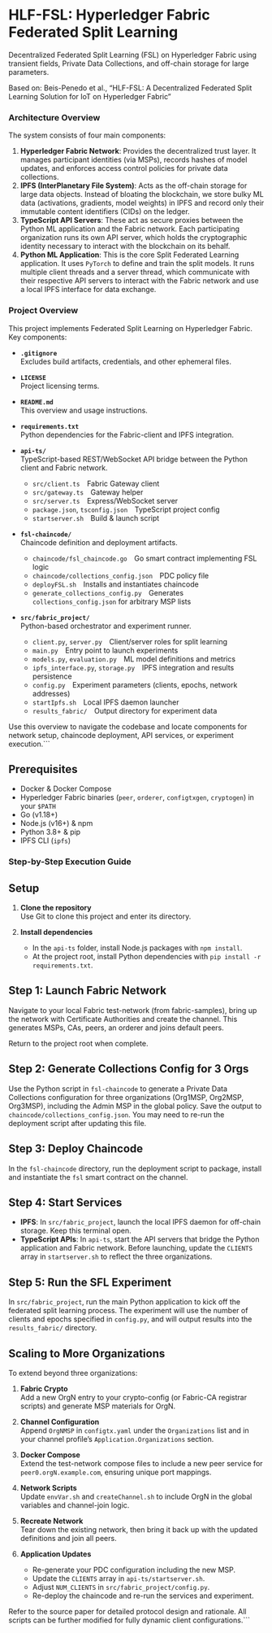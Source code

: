 # HLF-FSL: Hyperledger Fabric Federated Split Learning

Decentralized Federated Split Learning (FSL) on Hyperledger Fabric using transient fields, Private Data Collections, and off-chain storage for large parameters.

Based on: Beis-Penedo et al., “HLF-FSL: A Decentralized Federated Split Learning Solution for IoT on Hyperledger Fabric” 

### Architecture Overview

The system consists of four main components:
1.  **Hyperledger Fabric Network**: Provides the decentralized trust layer. It manages participant identities (via MSPs), records hashes of model updates, and enforces access control policies for private data collections.
2.  **IPFS (InterPlanetary File System)**: Acts as the off-chain storage for large data objects. Instead of bloating the blockchain, we store bulky ML data (activations, gradients, model weights) in IPFS and record only their immutable content identifiers (CIDs) on the ledger.
3.  **TypeScript API Servers**: These act as secure proxies between the Python ML application and the Fabric network. Each participating organization runs its own API server, which holds the cryptographic identity necessary to interact with the blockchain on its behalf.
4.  **Python ML Application**: This is the core Split Federated Learning application. It uses `PyTorch` to define and train the split models. It runs multiple client threads and a server thread, which communicate with their respective API servers to interact with the Fabric network and use a local IPFS interface for data exchange.

### Project Overview

This project implements Federated Split Learning on Hyperledger Fabric. Key components:

- **`.gitignore`**  
  Excludes build artifacts, credentials, and other ephemeral files.

- **`LICENSE`**  
  Project licensing terms.

- **`README.md`**  
  This overview and usage instructions.

- **`requirements.txt`**  
  Python dependencies for the Fabric-client and IPFS integration.

- **`api-ts/`**  
  TypeScript-based REST/WebSocket API bridge between the Python client and Fabric network.  
  - `src/client.ts` Fabric Gateway client  
  - `src/gateway.ts` Gateway helper  
  - `src/server.ts` Express/WebSocket server  
  - `package.json`, `tsconfig.json` TypeScript project config  
  - `startserver.sh` Build & launch script

- **`fsl-chaincode/`**  
  Chaincode definition and deployment artifacts.  
  - `chaincode/fsl_chaincode.go` Go smart contract implementing FSL logic  
  - `chaincode/collections_config.json` PDC policy file  
  - `deployFSL.sh` Installs and instantiates chaincode  
  - `generate_collections_config.py` Generates `collections_config.json` for arbitrary MSP lists

- **`src/fabric_project/`**  
  Python-based orchestrator and experiment runner.  
  - `client.py`, `server.py` Client/server roles for split learning  
  - `main.py` Entry point to launch experiments  
  - `models.py`, `evaluation.py` ML model definitions and metrics  
  - `ipfs_interface.py`, `storage.py` IPFS integration and results persistence  
  - `config.py` Experiment parameters (clients, epochs, network addresses)  
  - `startIpfs.sh` Local IPFS daemon launcher  
  - `results_fabric/` Output directory for experiment data

Use this overview to navigate the codebase and locate components for network setup, chaincode deployment, API services, or experiment execution.```

## Prerequisites

- Docker & Docker Compose  
- Hyperledger Fabric binaries (`peer`, `orderer`, `configtxgen`, `cryptogen`) in your `$PATH`  
- Go (v1.18+)  
- Node.js (v16+) & npm  
- Python 3.8+ & pip  
- IPFS CLI (`ipfs`)

### Step-by-Step Execution Guide
## Setup

1. **Clone the repository**  
   Use Git to clone this project and enter its directory.

2. **Install dependencies**  
   - In the `api-ts` folder, install Node.js packages with `npm install`.  
   - At the project root, install Python dependencies with `pip install -r requirements.txt`.

## Step 1: Launch Fabric Network

Navigate to your local Fabric test-network (from fabric-samples), bring up the network with Certificate Authorities and create the channel. This generates MSPs, CAs, peers, an orderer and joins default peers.

Return to the project root when complete.

## Step 2: Generate Collections Config for 3 Orgs

Use the Python script in `fsl-chaincode` to generate a Private Data Collections configuration for three organizations (Org1MSP, Org2MSP, Org3MSP), including the Admin MSP in the global policy. Save the output to `chaincode/collections_config.json`. You may need to re-run the deployment script after updating this file.

## Step 3: Deploy Chaincode

In the `fsl-chaincode` directory, run the deployment script to package, install and instantiate the `fsl` smart contract on the channel.

## Step 4: Start Services

- **IPFS**: In `src/fabric_project`, launch the local IPFS daemon for off-chain storage. Keep this terminal open.  
- **TypeScript APIs**: In `api-ts`, start the API servers that bridge the Python application and Fabric network. Before launching, update the `CLIENTS` array in `startserver.sh` to reflect the three organizations.

## Step 5: Run the SFL Experiment

In `src/fabric_project`, run the main Python application to kick off the federated split learning process. The experiment will use the number of clients and epochs specified in `config.py`, and will output results into the `results_fabric/` directory.

## Scaling to More Organizations

To extend beyond three organizations:

1. **Fabric Crypto**  
   Add a new OrgN entry to your crypto-config (or Fabric-CA registrar scripts) and generate MSP materials for OrgN.

2. **Channel Configuration**  
   Append `OrgNMSP` in `configtx.yaml` under the `Organizations` list and in your channel profile’s `Application.Organizations` section.

3. **Docker Compose**  
   Extend the test-network compose files to include a new peer service for `peer0.orgN.example.com`, ensuring unique port mappings.

4. **Network Scripts**  
   Update `envVar.sh` and `createChannel.sh` to include OrgN in the global variables and channel-join logic.

5. **Recreate Network**  
   Tear down the existing network, then bring it back up with the updated definitions and join all peers.

6. **Application Updates**  
   - Re-generate your PDC configuration including the new MSP.  
   - Update the `CLIENTS` array in `api-ts/startserver.sh`.  
   - Adjust `NUM_CLIENTS` in `src/fabric_project/config.py`.  
   - Re-deploy the chaincode and re-run the services and experiment.

Refer to the source paper for detailed protocol design and rationale. All scripts can be further modified for fully dynamic client configurations.```